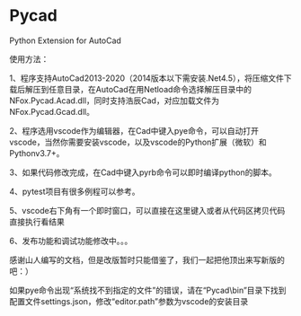 ﻿# Pycad

Python Extension for AutoCad

使用方法：

1、程序支持AutoCad2013-2020（2014版本以下需安装.Net4.5），将压缩文件下载后解压到任意目录，在AutoCad在用Netload命令选择解压目录中的NFox.Pycad.Acad.dll，同时支持浩辰Cad，对应加载文件为NFox.Pycad.Gcad.dll。

2、程序选用vscode作为编辑器，在Cad中键入pye命令，可以自动打开vscode，当然你需要安装vscode，以及vscode的Python扩展（微软）和Pythonv3.7+。

3、如果代码修改完成，在Cad中键入pyrb命令可以即时编译python的脚本。

4、pytest项目有很多例程可以参考。

5、vscode右下角有一个即时窗口，可以直接在这里键入或者从代码区拷贝代码直接执行看结果

6、发布功能和调试功能修改中。。。

感谢山人编写的文档，但是改版暂时只能借鉴了，我们一起把他顶出来写新版的吧：）

如果pye命令出现“系统找不到指定的文件”的错误，请在“Pycad\bin”目录下找到配置文件settings.json，修改“editor.path”参数为vscode的安装目录
